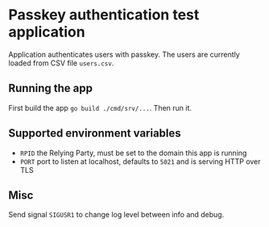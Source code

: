 # Passkey authentication test application

Application authenticates users with passkey. The users are currently loaded from CSV file `users.csv`.

## Running the app

First build the app `go build ./cmd/srv/...`. Then run it.

## Supported environment variables

* `RPID` the Relying Party, must be set to the domain this app is running
* `PORT` port to listen at localhost, defaults to `5021` and is serving HTTP over TLS

## Misc

Send signal `SIGUSR1` to change log level between info and debug.
